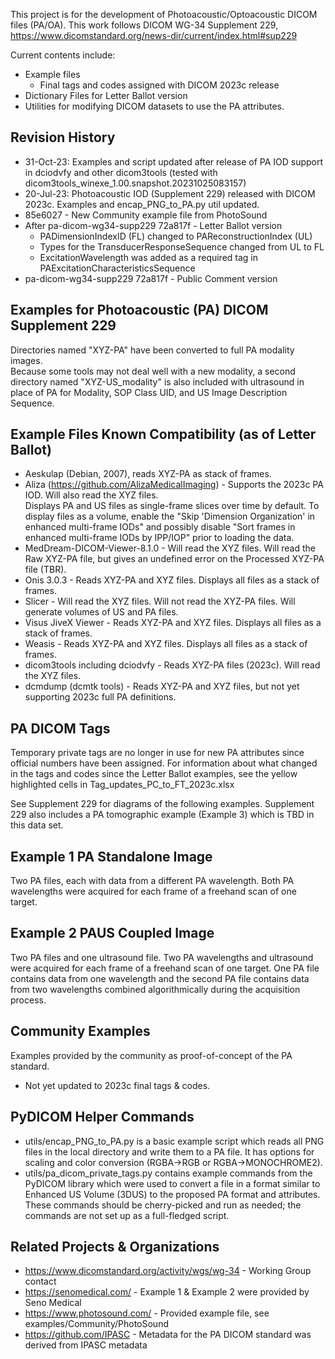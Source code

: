This project is for the development of Photoacoustic/Optoacoustic DICOM
files (PA/OA).  This work follows DICOM WG-34 Supplement 229,
https://www.dicomstandard.org/news-dir/current/index.html#sup229

Current contents include:
- Example files
  - Final tags and codes assigned with DICOM 2023c release
- Dictionary Files for Letter Ballot version
- Utilities for modifying DICOM datasets to use the PA attributes. 

Revision History
-----------------
- 31-Oct-23: Examples and script updated after release of PA IOD support in dciodvfy and other dicom3tools (tested with dicom3tools_winexe_1.00.snapshot.20231025083157)
- 20-Jul-23: Photoacoustic IOD (Supplement 229) released with DICOM 2023c. Examples and encap_PNG_to_PA.py util updated.
- 85e6027 - New Community example file from PhotoSound  
- After pa-dicom-wg34-supp229 72a817f - Letter Ballot version
  - PADimensionIndexID (FL) changed to PAReconstructionIndex (UL) 
  - Types for the TransducerResponseSequence changed from UL to FL
  - ExcitationWavelength was added as a required tag in 
  PAExcitationCharacteristicsSequence
- pa-dicom-wg34-supp229 72a817f - Public Comment version

Examples for Photoacoustic (PA) DICOM Supplement 229
----------------------------------------------------------
Directories named "XYZ-PA" have been converted to full PA modality images.  
Because some tools may not deal well with a new modality, a second
directory named "XYZ-US_modality" is also included with ultrasound in place of PA for
Modality, SOP Class UID, and US Image Description Sequence. 

Example Files Known Compatibility (as of Letter Ballot)
------------------------------------------------------
- Aeskulap (Debian, 2007), reads XYZ-PA as stack of frames.
- Aliza (https://github.com/AlizaMedicalImaging) - Supports the 2023c PA IOD. Will also read the XYZ files.  
  Displays PA and US files as single-frame slices over time by default. To 
  display files as a volume, enable the "Skip 'Dimension Organization' in 
  enhanced multi-frame IODs" and possibly disable "Sort frames in enhanced 
  multi-frame IODs by IPP/IOP" prior to loading the data. 
- MedDream-DICOM-Viewer-8.1.0 - Will read the XYZ files.  Will read the Raw XYZ-PA file, but gives an undefined error on the Processed XYZ-PA file (TBR).
- Onis 3.0.3 - Reads XYZ-PA and XYZ files.  Displays all files as a stack of frames.
- Slicer - Will read the XYZ files.  Will not read the XYZ-PA files.  Will 
  generate volumes of US and PA files.
- Visus JiveX Viewer - Reads XYZ-PA and XYZ files.  Displays all files as a stack of frames.
- Weasis - Reads XYZ-PA and XYZ files.  Displays all files as a stack of frames.
- dicom3tools including dciodvfy - Reads XYZ-PA files (2023c).  Will read the XYZ files. 
- dcmdump (dcmtk tools) - Reads XYZ-PA and XYZ files, but not yet supporting 2023c full PA definitions.

PA DICOM Tags
---------------
Temporary private tags are no longer in use for new PA attributes since official numbers have been assigned.
For information about what changed in the tags and codes since the Letter Ballot examples, see the yellow highlighted cells in Tag_updates_PC_to_FT_2023c.xlsx

See Supplement 229 for diagrams of the following examples.  Supplement 229
also includes a PA tomographic example (Example 3) which is TBD in this 
data set.

Example 1 PA Standalone Image
-------------------------------
Two PA files, each with data from a different PA wavelength.  Both PA
wavelengths were acquired for each frame of a freehand scan of one
target.

Example 2 PAUS Coupled Image
-------------------------------
Two PA files and one ultrasound file.  Two PA wavelengths and ultrasound were 
acquired for each frame of a freehand scan of one target.  One PA file 
contains data from one wavelength and the second PA file contains data from
two wavelengths combined algorithmically during the acquisition process.

Community Examples
------------------------------
Examples provided by the community as proof-of-concept of the PA standard.
- Not yet updated to 2023c final tags & codes.

PyDICOM Helper Commands
------------------------------
- utils/encap_PNG_to_PA.py is a basic example script which reads all PNG files
in the local directory and write them to a PA file.  It has options for scaling and color 
conversion (RGBA->RGB or RGBA->MONOCHROME2).  
- utils/pa_dicom_private_tags.py contains example commands from the PyDICOM library
which were used to convert a file in a format similar to Enhanced US Volume 
(3DUS) to the proposed PA format and attributes.  These commands should be 
cherry-picked and run as needed; the commands are not set up as a 
full-fledged script.

Related Projects & Organizations
---------------------------------
- https://www.dicomstandard.org/activity/wgs/wg-34 - Working Group contact
- https://senomedical.com/ - Example 1 & Example 2 were provided by Seno Medical
- https://www.photosound.com/ - Provided example file, see examples/Community/PhotoSound
- https://github.com/IPASC - Metadata for the PA DICOM standard was derived from
IPASC metadata

